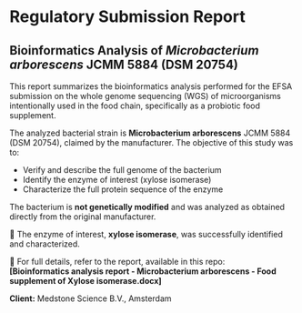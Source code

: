 # Regulatory Submission Report

## Bioinformatics Analysis of *Microbacterium arborescens* JCMM 5884 (DSM 20754)

This report summarizes the bioinformatics analysis performed for the EFSA submission on the whole genome sequencing (WGS) of microorganisms intentionally used in the food chain, specifically as a probiotic food supplement.

The analyzed bacterial strain is **Microbacterium arborescens** JCMM 5884 (DSM 20754), claimed by the manufacturer. The objective of this study was to:

- Verify and describe the full genome of the bacterium
- Identify the enzyme of interest (xylose isomerase)
- Characterize the full protein sequence of the enzyme

The bacterium is **not genetically modified** and was analyzed as obtained directly from the original manufacturer.

🔬 The enzyme of interest, **xylose isomerase**, was successfully identified and characterized.

📄 For full details, refer to the report, available in this repo:  
**[Bioinformatics analysis report - Microbacterium arborescens - Food supplement of Xylose isomerase.docx]**

**Client:** Medstone Science B.V., Amsterdam

